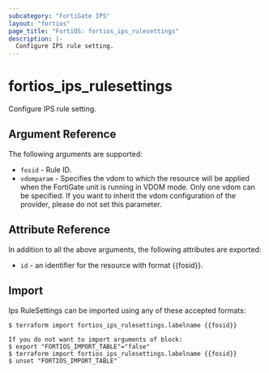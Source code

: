 ```yaml
---
subcategory: "FortiGate IPS"
layout: "fortios"
page_title: "FortiOS: fortios_ips_rulesettings"
description: |-
  Configure IPS rule setting.
---
```


# fortios_ips_rulesettings
Configure IPS rule setting.

## Argument Reference

The following arguments are supported:

* `fosid` - Rule ID.
* `vdomparam` - Specifies the vdom to which the resource will be applied when the FortiGate unit is running in VDOM mode. Only one vdom can be specified. If you want to inherit the vdom configuration of the provider, please do not set this parameter.


## Attribute Reference

In addition to all the above arguments, the following attributes are exported:
* `id` - an identifier for the resource with format {{fosid}}.

## Import

Ips RuleSettings can be imported using any of these accepted formats:
```
$ terraform import fortios_ips_rulesettings.labelname {{fosid}}

If you do not want to import arguments of block:
$ export "FORTIOS_IMPORT_TABLE"="false"
$ terraform import fortios_ips_rulesettings.labelname {{fosid}}
$ unset "FORTIOS_IMPORT_TABLE"
```
